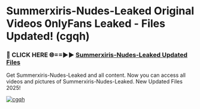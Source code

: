 # Summerxiris-Nudes-Leaked Original Videos 0nlyFans Leaked - Files Updated! (cgqh)

<h3>🔴 CLICK HERE 🌐==►► <a href="https://tinyurl.com/4mcuefdz" rel="nofollow">Summerxiris-Nudes-Leaked Updated Files</a></h3>

Get Summerxiris-Nudes-Leaked and all content. Now you can access all videos and pictures of Summerxiris-Nudes-Leaked. New Updated Files 2025!

[![cgqh](https://i.imgur.com/StAQSOY.gif)](https://tinyurl.com/4mcuefdz)
